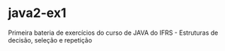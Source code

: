 # java2-ex1
Primeira bateria de exercícios do curso de JAVA do IFRS - Estruturas de decisão, seleção e repetição
